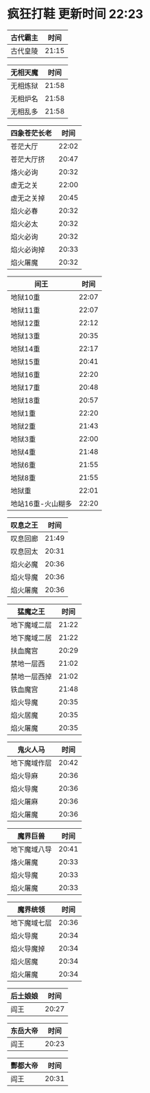 # 疯狂打鞋 更新时间 22:23

| 古代霸主   | 时间    |
|--------|-------|
| 古代皇陵 | 21:15 |

| 无相天魔   | 时间    |
|--------|-------|
| 无相炼狱 | 21:58 |
| 无相炉名 | 21:58 |
| 无相乱多 | 21:58 |

| 四象苍茫长老   | 时间    |
|--------|-------|
| 苍茫大厅 | 22:02 |
| 苍茫大厅挤 | 20:47 |
| 烙火必询 | 20:32 |
| 虚无之关 | 22:00 |
| 虚无之关掉 | 20:45 |
| 焰火必春 | 20:32 |
| 焰火必太 | 20:32 |
| 焰火必询 | 20:32 |
| 焰火必询掉 | 20:33 |
| 焰火屠魔 | 20:32 |

| 间王   | 时间    |
|--------|-------|
| 地狱10重 | 22:07 |
| 地狱11重 | 22:07 |
| 地狱12重 | 22:12 |
| 地狱13重 | 20:35 |
| 地狱14重 | 22:17 |
| 地狱15重 | 20:41 |
| 地狱16重 | 22:20 |
| 地狱17重 | 20:48 |
| 地狱18重 | 20:57 |
| 地狱1重 | 22:20 |
| 地狱2重 | 21:43 |
| 地狱3重 | 22:00 |
| 地狱4重 | 21:48 |
| 地狱6重 | 21:55 |
| 地狱8重 | 21:55 |
| 地狱重 | 22:01 |
| 地站16重-火山糊多 | 22:20 |

| 叹息之王   | 时间    |
|--------|-------|
| 叹息回廊 | 21:49 |
| 叹息回太 | 20:31 |
| 焰火必魔 | 20:36 |
| 焰火导魔 | 20:36 |
| 焰火屠魔 | 20:36 |

| 猛魔之王   | 时间    |
|--------|-------|
| 地下魔域二层 | 21:22 |
| 地下魔域二居 | 21:22 |
| 扶血魔宫 | 20:29 |
| 禁地一层西 | 21:02 |
| 禁地一层西掉 | 21:02 |
| 铁血魔宫 | 21:48 |
| 焰火导魔 | 20:35 |
| 焰火居魔 | 20:35 |
| 焰火屠魔 | 20:35 |

| 鬼火人马   | 时间    |
|--------|-------|
| 地下魔域作层 | 20:42 |
| 焰火导麻 | 20:36 |
| 焰火导魔 | 20:36 |
| 焰火屠麻 | 20:36 |
| 焰火屠魔 | 20:36 |

| 魔界巨兽   | 时间    |
|--------|-------|
| 地下魔域八导 | 20:41 |
| 烙火屠魔 | 20:33 |
| 焰火导魔 | 20:33 |
| 焰火屠魔 | 20:33 |

| 魔界统领   | 时间    |
|--------|-------|
| 地下魔域七层 | 20:36 |
| 焰火导魔 | 20:34 |
| 焰火导魔掉 | 20:34 |
| 焰火居魔 | 20:34 |
| 焰火屠魔 | 20:34 |

| 后土娘娘   | 时间    |
|--------|-------|
| 阎王 | 20:27 |

| 东岳大帝   | 时间    |
|--------|-------|
| 阎王 | 20:23 |

| 酆都大帝   | 时间    |
|--------|-------|
| 阎王 | 20:31 |